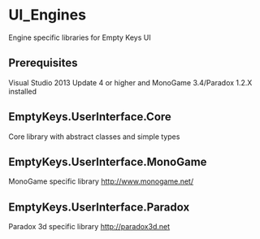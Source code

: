 # UI_Engines
Engine specific libraries for Empty Keys UI

## Prerequisites
Visual Studio 2013 Update 4 or higher and MonoGame 3.4/Paradox 1.2.X installed

## EmptyKeys.UserInterface.Core
Core library with abstract classes and simple types

## EmptyKeys.UserInterface.MonoGame
MonoGame specific library
http://www.monogame.net/

## EmptyKeys.UserInterface.Paradox
Paradox 3d specific library 
http://paradox3d.net
